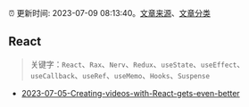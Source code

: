 :alarm_clock: 更新时间: 2023-07-09 08:13:40。[文章来源](/README.md)、[文章分类](/TAGS.md)

## React


> 关键字：`React`、`Rax`、`Nerv`、`Redux`、`useState`、`useEffect`、`useCallback`、`useRef`、`useMemo`、`Hooks`、`Suspense`



- [2023-07-05-Creating-videos-with-React-gets-even-better](https://react.statuscode.com/issues/346) 
